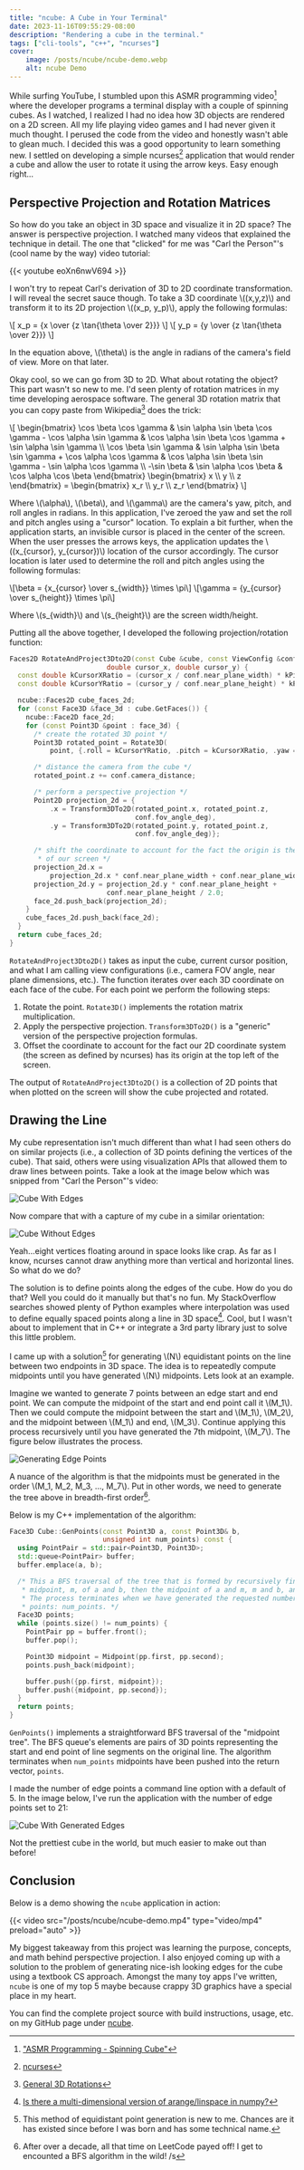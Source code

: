 ```yaml
---
title: "ncube: A Cube in Your Terminal"
date: 2023-11-16T09:55:29-08:00
description: "Rendering a cube in the terminal."
tags: ["cli-tools", "c++", "ncurses"]
cover:
    image: /posts/ncube/ncube-demo.webp
    alt: ncube Demo
---
```


While surfing YouTube, I stumbled upon this ASMR programming video[^1] where the
developer programs a terminal display with a couple of spinning cubes. As I
watched, I realized I had no idea how 3D objects are rendered on a 2D screen.
All my life playing video games and I had never given it much thought. I perused
the code from the video and honestly wasn't able to glean much. I decided this
was a good opportunity to learn something new. I settled on developing a simple
ncurses[^2] application that would render a cube and allow the user to rotate it
using the arrow keys. Easy enough right...

## Perspective Projection and Rotation Matrices

So how do you take an object in 3D space and visualize it in 2D space? The
answer is perspective projection. I watched many videos that explained the
technique in detail. The one that "clicked" for me was "Carl the Person"'s
(cool name by the way) video tutorial:

{{< youtube eoXn6nwV694 >}}<br>

I won't try to repeat Carl's derivation of 3D to 2D coordinate transformation. I
will reveal the secret sauce though. To take a 3D coordinate \\((x,y,z)\\) and
transform it to its 2D projection \\((x_p, y_p)\\), apply the following formulas:

\\[ x_p = {x \over {z \tan{\theta \over 2}}} \\]
\\[ y_p = {y \over {z \tan{\theta \over 2}}} \\]

In the equation above, \\(\theta\\) is the angle in radians of the camera's
field of view. More on that later.

Okay cool, so we can go from 3D to 2D. What about rotating the object? This part
wasn't so new to me. I'd seen plenty of rotation matrices in my time developing
aerospace software. The general 3D rotation matrix that you can copy paste from
Wikipedia[^3] does the trick:

\\[
    \begin{bmatrix}
        \cos \beta \cos \gamma & \sin \alpha \sin \beta \cos \gamma - \cos \alpha \sin \gamma & \cos \alpha \sin \beta \cos \gamma + \sin \alpha \sin \gamma \\\\
        \cos \beta \sin \gamma & \sin \alpha \sin \beta \sin \gamma + \cos \alpha \cos \gamma & \cos \alpha \sin \beta \sin \gamma - \sin \alpha \cos \gamma \\\\
        -\sin \beta & \sin \alpha \cos \beta & \cos \alpha \cos \beta
    \end{bmatrix}
    \begin{bmatrix}
        x \\\\
        y \\\\
        z
    \end{bmatrix}
    =
    \begin{bmatrix}
        x_r \\\\
        y_r \\\\
        z_r
    \end{bmatrix}
\\] 

Where \\(\alpha\\), \\(\beta\\), and \\(\gamma\\) are the camera's yaw, pitch,
and roll angles in radians. In this application, I've zeroed the yaw and set the roll
and pitch angles using a "cursor" location. To explain a bit further, when the
application starts, an invisible cursor is placed in the center of the screen.
When the user presses the arrows keys, the application updates the \\((x_{cursor}, y_{cursor})\\)
location of the cursor accordingly. The cursor location is later used to
determine the roll and pitch angles using the following formulas:

\\[\beta = {x_{cursor} \over s_{width}} \times \pi\\]
\\[\gamma = {y_{cursor} \over s_{height}} \times \pi\\]

Where \\(s_{width}\\) and \\(s_{height}\\) are the screen width/height.

Putting all the above together, I developed the following projection/rotation
function:

```cpp
Faces2D RotateAndProject3Dto2D(const Cube &cube, const ViewConfig &conf,
                        double cursor_x, double cursor_y) {
  const double kCursorXRatio = (cursor_x / conf.near_plane_width) * kPi;
  const double kCursorYRatio = (cursor_y / conf.near_plane_height) * kPi;

  ncube::Faces2D cube_faces_2d;
  for (const Face3D &face_3d : cube.GetFaces()) {
    ncube::Face2D face_2d;
    for (const Point3D &point : face_3d) {
      /* create the rotated 3D point */
      Point3D rotated_point = Rotate3D(
          point, {.roll = kCursorYRatio, .pitch = kCursorXRatio, .yaw = 0});

      /* distance the camera from the cube */
      rotated_point.z += conf.camera_distance;

      /* perform a perspective projection */
      Point2D projection_2d = {
          .x = Transform3DTo2D(rotated_point.x, rotated_point.z,
                               conf.fov_angle_deg),
          .y = Transform3DTo2D(rotated_point.y, rotated_point.z,
                               conf.fov_angle_deg)};

      /* shift the coordinate to account for the fact the origin is the top left
       * of our screen */
      projection_2d.x =
          projection_2d.x * conf.near_plane_width + conf.near_plane_width / 2.0;
      projection_2d.y = projection_2d.y * conf.near_plane_height +
                        conf.near_plane_height / 2.0;
      face_2d.push_back(projection_2d);
    }
    cube_faces_2d.push_back(face_2d);
  }
  return cube_faces_2d;
}
```

`RotateAndProject3Dto2D()` takes as input the cube, current cursor position, and what I
am calling view configurations (i.e., camera FOV angle, near plane dimensions,
etc.). The function iterates over each 3D coordinate on each face of the cube.
For each point we perform the following steps:

1. Rotate the point. `Rotate3D()` implements the rotation matrix multiplication.
2. Apply the perspective projection. `Transform3DTo2D()` is a "generic" version
   of the perspective projection formulas.
3. Offset the coordinate to account for the fact our 2D coordinate system (the
   screen as defined by ncurses) has its origin at the top left of the screen.

The output of `RotateAndProject3Dto2D()` is a collection of 2D points that when plotted
on the screen will show the cube projected and rotated. 

## Drawing the Line

My cube representation isn't much different than what I had seen others do on
similar projects (i.e., a collection of 3D points defining the vertices of the
cube). That said, others were using visualization APIs that allowed them to draw
lines between points. Take a look at the image below which was snipped from
"Carl the Person"'s video:

![Cube With Edges](/posts/ncube/cube-with-edges.png#center#center)

Now compare that with a capture of my cube in a similar orientation:

![Cube Without Edges](/posts/ncube/cube-without-edges.png#center#center)

Yeah...eight vertices floating around in space looks like crap. As far as I
know, ncurses cannot draw anything more than vertical and horizontal lines. So
what do we do?

The solution is to define points along the edges of the cube. How do you do
that? Well you could do it manually but that's no fun. My StackOverflow searches
showed plenty of Python examples where interpolation was used to define equally
spaced points along a line in 3D space[^4]. Cool, but I wasn't about to
implement that in C++ or integrate a 3rd party library just to solve this little
problem. 

I came up with a solution[^5] for generating \\(N\\) equidistant points on the
line between two endpoints in 3D space. The idea is to repeatedly compute
midpoints until you have generated \\(N\\) midpoints. Lets look at an example.

Imagine we wanted to generate 7 points between an edge start and end point. We
can compute the midpoint of the start and end point call it \\(M_1\\). Then we
could compute the midpoint between the start and \\(M_1\\), \\(M_2\\), and the
midpoint between \\(M_1\\) and end, \\(M_3\\). Continue applying this process
recursively until you have generated the 7th midpoint, \\(M_7\\). The figure
below illustrates the process.

![Generating Edge Points](/posts/ncube/generating-edge-points.webp#center)

A nuance of the algorithm is that the midpoints must be generated in the order
\\(M_1, M_2, M_3, ..., M_7\\). Put in other words, we need to generate the tree
above in breadth-first order[^6].

Below is my C++ implementation of the algorithm:

```cpp
Face3D Cube::GenPoints(const Point3D a, const Point3D& b,
                       unsigned int num_points) const {
  using PointPair = std::pair<Point3D, Point3D>;
  std::queue<PointPair> buffer;
  buffer.emplace(a, b);

  /* This a BFS traversal of the tree that is formed by recursively finding the
   * midpoint, m, of a and b, then the midpoint of a and m, m and b, and so on.
   * The process terminates when we have generated the requested number of
   * points: num_points. */
  Face3D points;
  while (points.size() != num_points) {
    PointPair pp = buffer.front();
    buffer.pop();

    Point3D midpoint = Midpoint(pp.first, pp.second);
    points.push_back(midpoint);

    buffer.push({pp.first, midpoint});
    buffer.push({midpoint, pp.second});
  }
  return points;
}
```

`GenPoints()` implements a straightforward BFS traversal of the "midpoint
tree". The BFS queue's elements are pairs of 3D points representing the start
and end point of line segments on the original line. The algorithm terminates
when `num_points` midpoints have been pushed into the return vector, `points`.

I made the number of edge points a command line option with a default of 5. In
the image below, I've run the application with the number of edge points set to
21:


![Cube With Generated Edges](/posts/ncube/cube-with-generated-edges.png#center)

Not the prettiest cube in the world, but much easier to make out than before!

## Conclusion

Below is a demo showing the `ncube` application in action:

{{< video src="/posts/ncube/ncube-demo.mp4" type="video/mp4" preload="auto" >}}

My biggest takeaway from this project was learning the purpose, concepts, and
math behind perspective projection. I also enjoyed coming up with a solution to
the problem of generating nice-ish looking edges for the cube using a textbook
CS approach. Amongst the many toy apps I've written, `ncube` is one of my top 5
maybe because crappy 3D graphics have a special place in my heart.

You can find the complete project source with build instructions, usage, etc. on
my GitHub page under [ncube][5].


[1]: https://www.youtube.com/watch?v=p09i_hoFdd0
[2]: https://en.wikipedia.org/wiki/Ncurses
[3]: https://en.wikipedia.org/wiki/Rotation_matrix#General_3D_rotations
[4]: https://stackoverflow.com/questions/32208359/is-there-a-multi-dimensional-version-of-arange-linspace-in-numpy
[5]: https://github.com/ivan-guerra/ncube

[^1]: ["ASMR Programming - Spinning Cube"][1]
[^2]: [ncurses][2]
[^3]: [General 3D Rotations][3]
[^4]: [Is there a multi-dimensional version of arange/linspace in numpy?][4]
[^5]: This method of equidistant point generation is new to me. Chances are it
    has existed since before I was born and has some technical name.
[^6]: After over a decade, all that time on LeetCode payed off! I get to
    encounted a BFS algorithm in the wild! /s
